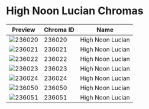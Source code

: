 # High Noon Lucian Chromas

| Preview | Chroma ID | Name |
|---------|-----------|------|
| ![236020](https://raw.communitydragon.org/latest/plugins/rcp-be-lol-game-data/global/default/v1/champion-chroma-images/236/236020.png) | 236020 | High Noon Lucian |
| ![236021](https://raw.communitydragon.org/latest/plugins/rcp-be-lol-game-data/global/default/v1/champion-chroma-images/236/236021.png) | 236021 | High Noon Lucian |
| ![236022](https://raw.communitydragon.org/latest/plugins/rcp-be-lol-game-data/global/default/v1/champion-chroma-images/236/236022.png) | 236022 | High Noon Lucian |
| ![236023](https://raw.communitydragon.org/latest/plugins/rcp-be-lol-game-data/global/default/v1/champion-chroma-images/236/236023.png) | 236023 | High Noon Lucian |
| ![236024](https://raw.communitydragon.org/latest/plugins/rcp-be-lol-game-data/global/default/v1/champion-chroma-images/236/236024.png) | 236024 | High Noon Lucian |
| ![236050](https://raw.communitydragon.org/latest/plugins/rcp-be-lol-game-data/global/default/v1/champion-chroma-images/236/236050.png) | 236050 | High Noon Lucian |
| ![236051](https://raw.communitydragon.org/latest/plugins/rcp-be-lol-game-data/global/default/v1/champion-chroma-images/236/236051.png) | 236051 | High Noon Lucian |
